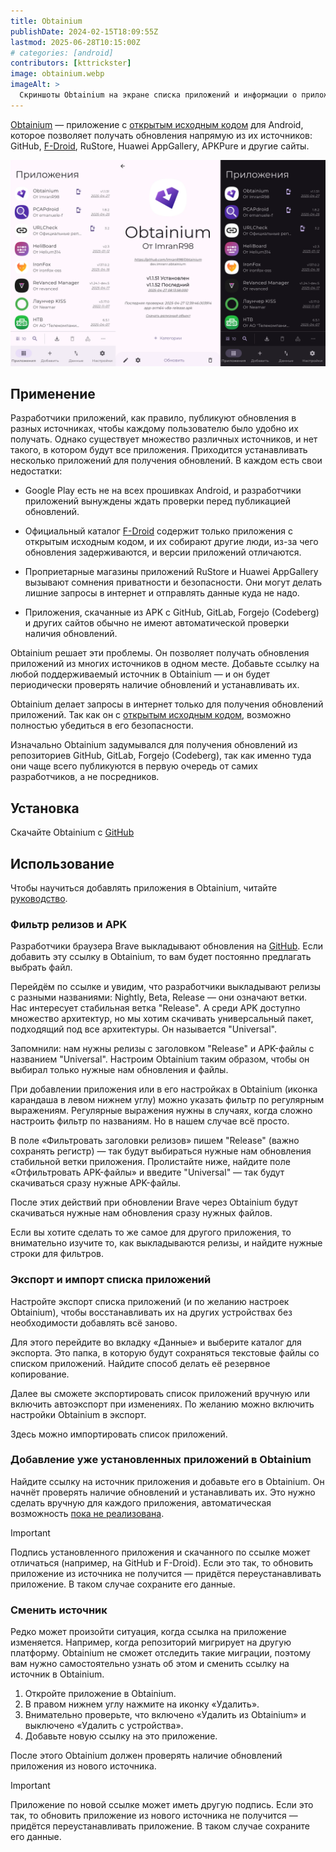 ```yaml
---
title: Obtainium
publishDate: 2024-02-15T18:09:55Z
lastmod: 2025-06-28T10:15:00Z
# categories: [android]
contributors: [kttrickster]
image: obtainium.webp
imageAlt: >
  Скриншоты Obtainium на экране списка приложений и информации о приложении
---
```


[Obtainium] — приложение с [открытым исходным кодом] для Android, которое
позволяет получать обновления напрямую из их источников: GitHub, [F-Droid],
RuStore, Huawei AppGallery, APKPure и другие сайты.

<!--more-->

![Obtainium](obtainium.webp)

[Obtainium]: https://obtainium.imranr.dev
[открытым исходным кодом]: https://github.com/ImranR98/Obtainium
[F-Droid]: /wiki/f-droid

## Применение

Разработчики приложений, как правило, публикуют обновления в разных источниках,
чтобы каждому пользователю было удобно их получать. Однако существует множество
различных источников, и нет такого, в котором будут все приложения. Приходится
устанавливать несколько приложений для получения обновлений. В каждом есть свои
недостатки:

- Google Play есть не на всех прошивках Android, и разработчики приложений
вынуждены ждать проверки перед публикацией обновлений.

- Официальный каталог [F-Droid] содержит только приложения с открытым исходным
кодом, и их собирают другие люди, из-за чего обновления задерживаются, и версии
приложений отличаются.

- Проприетарные магазины приложений RuStore и Huawei AppGallery вызывают
сомнения приватности и безопасности. Они могут делать лишние запросы в интернет
и отправлять данные куда не надо.

- Приложения, скачанные из APK с GitHub, GitLab, Forgejo (Codeberg) и других
сайтов обычно не имеют автоматической проверки наличия обновлений.

Obtainium решает эти проблемы. Он позволяет получать обновления приложений из
многих источников в одном месте. Добавьте ссылку на любой поддерживаемый
источник в Obtainium — и он будет периодически проверять наличие обновлений и
устанавливать их.

Obtainium делает запросы в интернет только для получения обновлений приложений.
Так как он с [открытым исходным кодом], возможно полностью убедиться в его
безопасности.

Изначально Obtainium задумывался для получения обновлений из репозиториев
GitHub, GitLab, Forgejo (Codeberg), так как именно туда они чаще всего
публикуются в первую очередь от самих разработчиков, а не посредников.

## Установка

Скачайте Obtainium с [GitHub](https://github.com/ImranR98/Obtainium/releases/latest/download/app-release.apk)

## Использование

Чтобы научиться добавлять приложения в Obtainium, читайте [руководство].

[руководство]: /guides/how-to-use-obtainium

### Фильтр релизов и APK

Разработчики браузера Brave выкладывают обновления на
[GitHub](https://github.com/brave/brave-browser/releases). Если добавить эту
ссылку в Obtainium, то вам будет постоянно предлагать выбрать файл.

Перейдём по ссылке и увидим, что разработчики выкладывают релизы с разными
названиями: Nightly, Beta, Release — они означают ветки. Нас интересует
стабильная ветка "Release". А среди APK доступно множество архитектур, но мы
хотим скачивать универсальный пакет, подходящий под все архитектуры. Он
называется "Universal".

Запомнили: нам нужны релизы с заголовком "Release" и APK-файлы с названием
"Universal". Настроим Obtainium таким образом, чтобы он выбирал только нужные
нам обновления и файлы.

При добавлении приложения или в его настройках в Obtainium (иконка карандаша в
левом нижнем углу) можно указать фильтр по регулярным выражениям. Регулярные
выражения нужны в случаях, когда сложно настроить фильтр по названиям. Но в
нашем случае всё просто.

В поле «Фильтровать заголовки релизов» пишем "Release" (важно сохранять регистр)
— так будут выбираться нужные нам обновления стабильной ветки приложения.
Пролистайте ниже, найдите поле «Отфильтровать APK-файлы» и введите "Universal" —
так будут скачиваться сразу нужные APK-файлы.

После этих действий при обновлении Brave через Obtainium будут скачиваться
нужные нам обновления сразу нужных файлов.

Если вы хотите сделать то же самое для другого приложения, то внимательно
изучите то, как выкладываются релизы, и найдите нужные строки для фильтров.

### Экспорт и импорт списка приложений

Настройте экспорт списка приложений (и по желанию настроек Obtainium), чтобы
восстанавливать их на других устройствах без необходимости добавлять всё заново.

Для этого перейдите во вкладку «Данные» и выберите каталог для экспорта. Это
папка, в которую будут сохраняться текстовые файлы со списком приложений.
Найдите способ делать её резервное копирование.

Далее вы сможете экспортировать список приложений вручную или включить
автоэкспорт при изменениях. По желанию можно включить настройки Obtainium в
экспорт.

Здесь можно импортировать список приложений.

### Добавление уже установленных приложений в Obtainium

Найдите ссылку на источник приложения и добавьте его в Obtainium. Он начнёт
проверять наличие обновлений и устанавливать их. Это нужно сделать вручную для
каждого приложения, автоматическая возможность
[пока не реализована](https://github.com/ImranR98/Obtainium/issues/163).

> [!important]
> Подпись установленного приложения и скачанного по ссылке может отличаться
(например, на GitHub и F-Droid). Если это так, то обновить приложение из
источника не получится — придётся переустанавливать приложение. В таком случае
сохраните его данные.

### Сменить источник

Редко может произойти ситуация, когда ссылка на приложение изменяется. Например,
когда репозиторий мигрирует на другую платформу. Obtainium не сможет отследить
такие миграции, поэтому вам нужно самостоятельно узнать об этом и сменить ссылку
на источник в Obtainium.

1. Откройте приложение в Obtainium.
2. В правом нижнем углу нажмите на иконку «Удалить».
3. Внимательно проверьте, что включено «Удалить из Obtainium» и выключено
«Удалить с устройства».
4. Добавьте новую ссылку на это приложение.

После этого Obtainium должен проверять наличие обновлений приложения из нового
источника.

> [!important]
> Приложение по новой ссылке может иметь другую подпись. Если это так, то
обновить приложение из нового источника не получится — придётся
переустанавливать приложение. В таком случае сохраните его данные.
